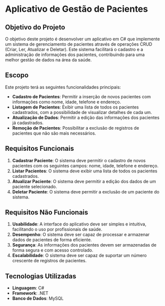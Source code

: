 # Aplicativo de Gestão de Pacientes

## Objetivo do Projeto
O objetivo deste projeto é desenvolver um aplicativo em C# que implemente um sistema de gerenciamento de pacientes através de operações CRUD (Criar, Ler, Atualizar e Deletar). Este sistema facilitará o cadastro e a administração de informações dos pacientes, contribuindo para uma melhor gestão de dados na área da saúde.

## Escopo
Este projeto terá as seguintes funcionalidades principais:
- **Cadastro de Pacientes**: Permitir a inserção de novos pacientes com informações como nome, idade, telefone e endereço.
- **Listagem de Pacientes**: Exibir uma lista de todos os pacientes cadastrados, com a possibilidade de visualizar detalhes de cada um.
- **Atualização de Dados**: Permitir a edição das informações dos pacientes já cadastrados.
- **Remoção de Pacientes**: Possibilitar a exclusão de registros de pacientes que não são mais necessários.

## Requisitos Funcionais
1. **Cadastrar Paciente**: O sistema deve permitir o cadastro de novos pacientes com os seguintes campos: nome, idade, telefone e endereço.
2. **Listar Pacientes**: O sistema deve exibir uma lista de todos os pacientes cadastrados.
3. **Atualizar Paciente**: O sistema deve permitir a edição dos dados de um paciente selecionado.
4. **Deletar Paciente**: O sistema deve permitir a exclusão de um paciente do sistema.

## Requisitos Não Funcionais
1. **Usabilidade**: A interface do aplicativo deve ser simples e intuitiva, facilitando o uso por profissionais de saúde.
2. **Desempenho**: O sistema deve ser capaz de processar e armazenar dados de pacientes de forma eficiente.
3. **Segurança**: As informações dos pacientes devem ser armazenadas de forma segura e com acesso controlado.
4. **Escalabilidade**: O sistema deve ser capaz de suportar um número crescente de registros de pacientes.

## Tecnologias Utilizadas
- **Linguagem**: C#
- **Framework**: .NET
- **Banco de Dados**: MySQL

